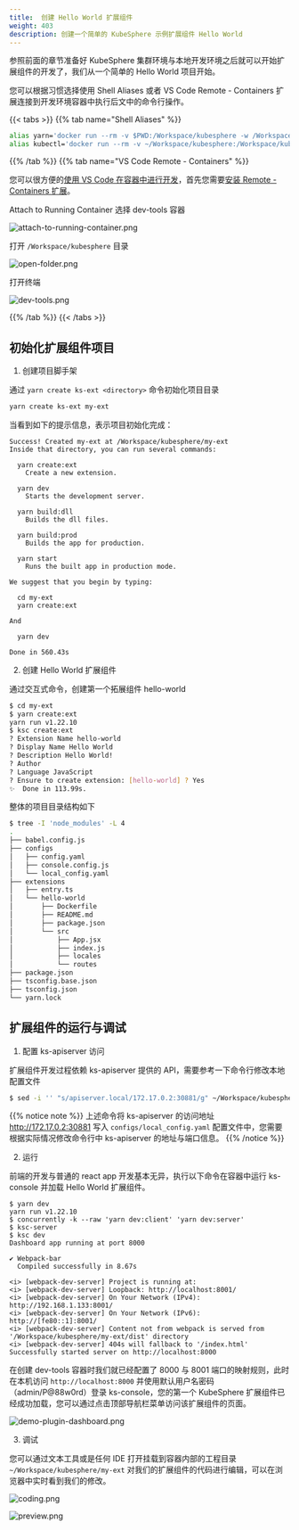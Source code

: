 ```yaml
---
title:  创建 Hello World 扩展组件
weight: 403
description: 创建一个简单的 KubeSphere 示例扩展组件 Hello World 
---
```


参照前面的章节准备好 KubeSphere 集群环境与本地开发环境之后就可以开始扩展组件的开发了，我们从一个简单的 Hello World 项目开始。

您可以根据习惯选择使用 Shell Aliases 或者 VS Code Remote - Containers 扩展连接到开发环境容器中执行后文中的命令行操作。

{{< tabs >}}
{{% tab name="Shell Aliases" %}}

```bash
alias yarn='docker run --rm -v $PWD:/Workspace/kubesphere -w /Workspace/kubesphere -p 8000:8000 -p 8001:8001 -it kubespheredev/dev-tools:v0.0.1 yarn'
alias kubectl='docker run --rm -v ~/Workspace/kubesphere:/Workspace/kubesphere -w /Workspace/kubesphere -it kubespheredev/dev-tools:v0.0.1 kubectl --kubeconfig /Workspace/kubesphere/config'
```

{{% /tab %}}
{{% tab name="VS Code Remote - Containers" %}}

您可以很方便的[使用 VS Code 在容器中进行开发](https://code.visualstudio.com/docs/remote/containers)，首先您需要[安装 Remote - Containers 扩展](https://code.visualstudio.com/docs/remote/containers-tutorial)。

Attach to Running Container 选择 dev-tools 容器

![attach-to-running-container.png](images/get-started/attach-to-running-container.png)

打开 `/Workspace/kubesphere` 目录

![open-folder.png](images/get-started/open-folder.png)

打开终端

![dev-tools.png](images/get-started/dev-tools.png)


{{% /tab %}}
{{< /tabs >}}


## 初始化扩展组件项目

1. 创建项目脚手架

通过 `yarn create ks-ext <directory>` 命令初始化项目目录

```bash
yarn create ks-ext my-ext
```

当看到如下的提示信息，表示项目初始化完成：

```
Success! Created my-ext at /Workspace/kubesphere/my-ext
Inside that directory, you can run several commands:

  yarn create:ext
    Create a new extension.

  yarn dev
    Starts the development server.

  yarn build:dll
    Builds the dll files.

  yarn build:prod
    Builds the app for production.

  yarn start
    Runs the built app in production mode.

We suggest that you begin by typing:

  cd my-ext
  yarn create:ext

And

  yarn dev

Done in 560.43s
```

2. 创建 Hello World 扩展组件

通过交互式命令，创建第一个拓展组件 hello-world

```bash
$ cd my-ext
$ yarn create:ext
yarn run v1.22.10
$ ksc create:ext
? Extension Name hello-world
? Display Name Hello World
? Description Hello World!
? Author
? Language JavaScript
? Ensure to create extension: [hello-world] ? Yes
✨  Done in 113.99s.
```

整体的项目目录结构如下

```bash
$ tree -I 'node_modules' -L 4
.
├── babel.config.js
├── configs
│   ├── config.yaml
│   ├── console.config.js
│   └── local_config.yaml
├── extensions
│   ├── entry.ts
│   └── hello-world
│       ├── Dockerfile
│       ├── README.md
│       ├── package.json
│       └── src
│           ├── App.jsx
│           ├── index.js
│           ├── locales
│           └── routes
├── package.json
├── tsconfig.base.json
├── tsconfig.json
└── yarn.lock
```


## 扩展组件的运行与调试

1. 配置 ks-apiserver 访问


扩展组件开发过程依赖 ks-apiserver 提供的 API，需要参考一下命令行修改本地配置文件

```sh
$ sed -i '' "s/apiserver.local/172.17.0.2:30881/g" ~/Workspace/kubesphere/my-ext/configs/local_config.yaml # 配置 ks-apiserver 地址
```

{{% notice note %}}
上述命令将 ks-apiserver 的访问地址 http://172.17.0.2:30881 写入 `configs/local_config.yaml` 配置文件中，您需要根据实际情况修改命令行中 ks-apiserver 的地址与端口信息。 
{{% /notice %}}


2. 运行

前端的开发与普通的 react app 开发基本无异，执行以下命令在容器中运行 ks-console 并加载 Hello World 扩展组件。

```
$ yarn dev
yarn run v1.22.10
$ concurrently -k --raw 'yarn dev:client' 'yarn dev:server'
$ ksc-server
$ ksc dev
Dashboard app running at port 8000

✔ Webpack-bar
  Compiled successfully in 8.67s

<i> [webpack-dev-server] Project is running at:
<i> [webpack-dev-server] Loopback: http://localhost:8001/
<i> [webpack-dev-server] On Your Network (IPv4): http://192.168.1.133:8001/
<i> [webpack-dev-server] On Your Network (IPv6): http://[fe80::1]:8001/
<i> [webpack-dev-server] Content not from webpack is served from '/Workspace/kubesphere/my-ext/dist' directory
<i> [webpack-dev-server] 404s will fallback to '/index.html'
Successfully started server on http://localhost:8000
```

在创建 dev-tools 容器时我们就已经配置了 8000 与 8001 端口的映射规则，此时在本机访问 `http://localhost:8000` 并使用默认用户名密码（admin/P@88w0rd）登录 ks-console，您的第一个 KubeSphere 扩展组件已经成功加载，您可以通过点击顶部导航栏菜单访问该扩展组件的页面。

![demo-plugin-dashboard.png](images/get-started/hello-world-extension-dashboard.png)

3. 调试

您可以通过文本工具或是任何 IDE 打开挂载到容器内部的工程目录 `~/Workspace/kubesphere/my-ext` 对我们的扩展组件的代码进行编辑，可以在浏览器中实时看到我们的修改。

![coding.png](images/get-started/coding.png)

![preview.png](images/get-started/preview.png)



